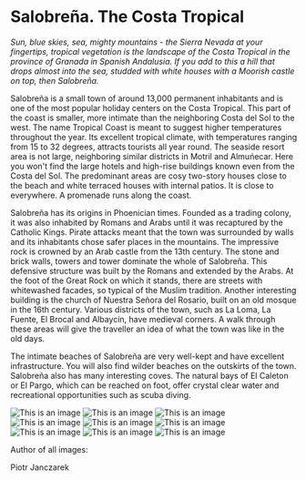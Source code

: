 # Salobreña. The Costa Tropical

*Sun, blue skies, sea, mighty mountains - the Sierra Nevada at your fingertips, tropical vegetation is
the landscape of the Costa Tropical in the province of Granada in Spanish Andalusia. If you add to
this a hill that drops almost into the sea, studded with white houses with a Moorish castle on top,
then Salobreña.*

Salobreña is a small town of around 13,000 permanent inhabitants and is one of the most popular
holiday centers on the Costa Tropical. This part of the coast is smaller, more intimate than the
neighboring Costa del Sol to the west. The name Tropical Coast is meant to suggest higher
temperatures throughout the year. Its excellent tropical climate, with temperatures ranging from 15
to 32 degrees, attracts tourists all year round.
The seaside resort area is not large, neighboring similar districts in Motril and Almuńecar. Here you
won't find the large hotels and high-rise buildings known even from the Costa del Sol. The
predominant areas are cosy two-story houses close to the beach and white terraced houses with
internal patios. It is close to everywhere. A promenade runs along the coast.

Salobreña has its origins in Phoenician times. Founded as a trading colony, it was also inhabited by
Romans and Arabs until it was recaptured by the Catholic Kings. Pirate attacks meant that the town
was surrounded by walls and its inhabitants chose safer places in the mountains.
The impressive rock is crowned by an Arab castle from the 13th century. The stone and brick walls,
towers and tower dominate the whole of Salobreña. This defensive structure was built by the
Romans and extended by the Arabs. At the foot of the Great Rock on which it stands, there are
streets with whitewashed facades, so typical of the Muslim tradition. Another interesting building is
the church of Nuestra Señora del Rosario, built on an old mosque in the 16th century.
Various districts of the town, such as La Loma, La Fuente, El Brocal and Albaycín, have medieval
corners. A walk through these areas will give the traveller an idea of what the town was like in the
old days.

The intimate beaches of Salobreña are very well-kept and have excellent infrastructure. You will
also find wilder beaches on the outskirts of the town. Salobreña also has many interesting coves.
The natural bays of El Caleton or El Pargo, which can be reached on foot, offer crystal clear water
and recreational opportunities such as scuba diving.

![This is an image](/img/salzachieski-kopia.jpg)
![This is an image](/img/sal.placJPG-kopia.jpg)
![This is an image](/img/salstm-kopia.jpg)
![This is an image](/img/sal_skimo-kopia.jpg)
![This is an image](/img/sal_kolor-kopia.jpg)
![This is an image](/img/Salob11-kopia.jpg)
![This is an image](/img/Salob12-kopia.jpg)
![This is an image](/img/Salob7-kopia.jpg)
![This is an image](/img/goorka2.jpg)

Author of all images: 

Piotr Janczarek